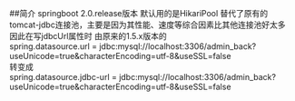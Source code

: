 ##简介
springboot 2.0.release版本 默认用的是HikariPool 替代了原有的tomcat-jdbc连接池，主要是因为其性能、速度等综合因素比其他连接池好太多
因此在写jdbcUrl属性时
由原来的1.5.x版本的  
spring.datasource.url = jdbc:mysql://localhost:3306/admin_back?useUnicode=true&characterEncoding=utf-8&useSSL=false  
转变成   
spring.datasource.jdbc-url = jdbc:mysql://localhost:3306/admin_back?useUnicode=true&characterEncoding=utf-8&useSSL=false
